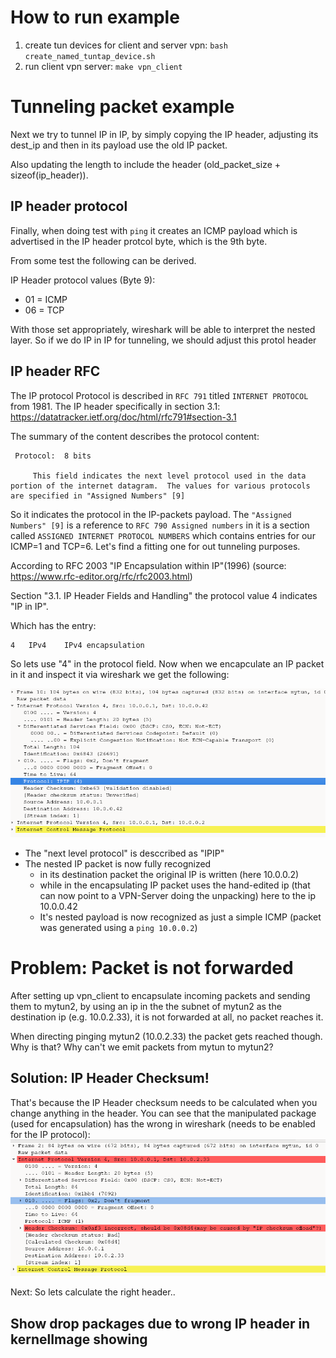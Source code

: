# How to run example
1. create tun devices for client and server vpn: `bash create_named_tuntap_device.sh`
2. run client vpn server: `make vpn_client`

# Tunneling packet example
Next we try to tunnel IP in IP, by simply copying the IP header, adjusting its dest_ip and then in its payload use the old IP packet.

Also updating the length to include the header (old_packet_size + sizeof(ip_header)).

## IP header protocol
Finally, when doing test with `ping` it creates an ICMP payload which is advertised in the IP header protcol byte, which is the 9th byte.

From some test the following can be derived.

IP Header protocol values (Byte 9):
- 01 = ICMP
- 06 = TCP

With those set appropriately, wireshark will be able to interpret the nested layer. So if we do IP in IP for tunneling, we should adjust this protol header

## IP header RFC
The IP protocol Protocol is described in `RFC 791` titled `INTERNET PROTOCOL` from 1981. The IP header specifically in section 3.1:
https://datatracker.ietf.org/doc/html/rfc791#section-3.1

The summary of the content describes the protocol content:

```
 Protocol:  8 bits

     This field indicates the next level protocol used in the data portion of the internet datagram.  The values for various protocols are specified in "Assigned Numbers" [9]  
```
So it indicates the protocol in the IP-packets payload. The `"Assigned Numbers" [9]` is a reference to `RFC 790 Assigned numbers` in it is a section called `ASSIGNED INTERNET PROTOCOL NUMBERS` which contains entries for our ICMP=1 and TCP=6. Let's find a fitting one for out tunneling purposes.

According to RFC 2003 "IP Encapsulation within IP"(1996)
(source: https://www.rfc-editor.org/rfc/rfc2003.html)

Section "3.1. IP Header Fields and Handling" the protocol value 4 indicates "IP in IP".

Which has the entry:
```
4 	IPv4 	IPv4 encapsulation
```

So lets use "4" in the protocol field. Now when we encapculate an IP packet in it and inspect it via wireshark we get the following:

![image info](./pictures/wireshark-ip-in-ip.png)
- The "next level protocol" is desccribed as "IPIP"
- The nested IP packet is now fully recognized
     - in its destination packet the original IP is written (here 10.0.0.2)
     - while in the encapsulating IP packet uses the hand-edited ip (that can now point to a VPN-Server doing the unpacking) here to the ip 10.0.0.42
     - It's nested payload is now recognized as just a simple ICMP (packet was generated using a `ping 10.0.0.2`)

# Problem: Packet is not forwarded
After setting up vpn_client to encapsulate incoming packets and sending them to mytun2, by using an ip in the the subnet of mytun2 as the destination ip (e.g. 10.0.2.33), it is not forwarded at all, no packet reaches it.

When directing pinging mytun2 (10.0.2.33) the packet gets reached  though.
Why is that? Why can't we emit packets from mytun to mytun2?

## Solution: IP Header Checksum!
That's because the IP Header checksum needs to be calculated when you change anything in the header. You can see that the manipulated package (used for encapsulation) has the wrong in wireshark (needs to be enabled for the IP protocol):
![Wireshark output showing wrong checksum in IP packet](./pictures/ip-header-checksum-wrong.png)

Next: So lets calculate the right header..

## Show drop packages due to wrong IP header in kernelImage showing

